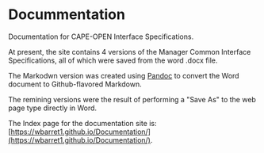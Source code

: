 # Docummentation
Documentation for CAPE-OPEN Interface Specifications.

At present, the site contains 4 versions of the Manager Common Interface Specifications, all of which were saved from the word .docx file.

The Markodwn version was created using [Pandoc](https://pandoc.org/) to convert the Word document to Github-flavored Markdown.

The remining versions were the result of performing a "Save As" to the web page type directly in Word.

The Index page for the documentation site is: [https://wbarret1.github.io/Documentation/](https://wbarret1.github.io/Documentation/).
